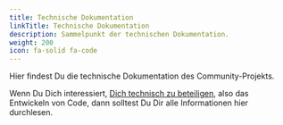 ```yaml
---
title: Technische Dokumentation
linkTitle: Technische Dokumentation
description: Sammelpunkt der technischen Dokumentation.
weight: 200
icon: fa-solid fa-code
---
```


Hier findest Du die technische Dokumentation des Community-Projekts.

Wenn Du Dich interessiert, [Dich technisch zu beteiligen](../contributing/technical), also das Entwickeln von Code, dann solltest Du Dir alle Informationen hier durchlesen.
